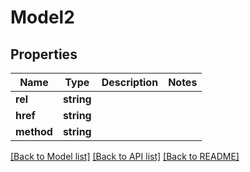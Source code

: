 # Model2

## Properties
Name | Type | Description | Notes
------------ | ------------- | ------------- | -------------
**rel** | **string** |  | 
**href** | **string** |  | 
**method** | **string** |  | 

[[Back to Model list]](../../README.md#documentation-for-models) [[Back to API list]](../../README.md#documentation-for-api-endpoints) [[Back to README]](../../README.md)

